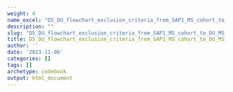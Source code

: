 ```yaml
---
weight: 4
name_excel: "D5_DU_flowchart_exclusion_criteria_from_SAP1_MS_cohort_to_DU_MS_cohort.xlsx"
description: ""
slug: "D5_DU_flowchart_exclusion_criteria_from_SAP1_MS_cohort_to_DU_MS_cohort"
title: D5_DU_flowchart_exclusion_criteria_from_SAP1_MS_cohort_to_DU_MS_cohort
author: ''
date: '2023-11-06'
categories: []
tags: []
archetype: codebook
output: html_document
---
```


<div class="tabcontent"></div>
